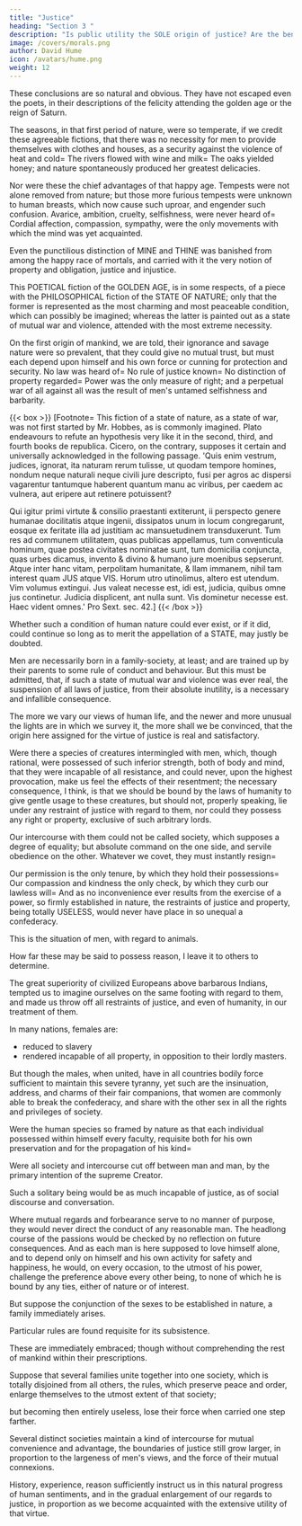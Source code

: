 ```yaml
---
title: "Justice"
heading: "Section 3 "
description: "Is public utility the SOLE origin of justice? Are the benefits of justice the SOLE foundation of its merit?"
image: /covers/morals.png
author: David Hume
icon: /avatars/hume.png
weight: 12
---
```




These conclusions are so natural and obvious. They have not escaped even the poets, in their descriptions of the felicity attending the golden age or the reign of Saturn. 

The seasons, in that first period of nature, were so temperate, if we credit these agreeable fictions, that there was no necessity for men to provide themselves with clothes and houses, as a security against the violence of heat and cold=  The rivers flowed with wine and milk=  The oaks yielded honey; and nature spontaneously produced her greatest delicacies. 

Nor were these the chief advantages of that happy age. Tempests were not alone removed from nature; but those more furious tempests were unknown to human breasts, which now cause such uproar, and engender such confusion. Avarice, ambition, cruelty, selfishness, were never heard of=  Cordial affection, compassion, sympathy, were the only movements with which the mind was yet acquainted. 

Even the punctilious distinction of MINE and THINE was banished from among the happy race of mortals, and carried with it the very notion of property and obligation, justice and injustice.

This POETICAL fiction of the GOLDEN AGE, is in some respects, of a piece with the PHILOSOPHICAL fiction of the STATE OF NATURE; only that the former is represented as the most charming and most peaceable condition, which can possibly be imagined; whereas the latter is painted out as a state of mutual war and violence, attended with the most extreme necessity. 

On the first origin of mankind, we are told, their ignorance and savage nature were so prevalent, that they could give no mutual trust, but must each depend upon himself and his own force or cunning for protection and security. No law was heard of=  No rule of justice known=  No distinction of property regarded=  Power was the only measure of right; and a perpetual war of all against all was the result of men's untamed selfishness and barbarity.

{{< box >}}
[Footnote=  This fiction of a state of nature, as a state of war, was not first started by Mr. Hobbes, as is commonly imagined. Plato endeavours to refute an hypothesis very like it in the second, third, and fourth books de republica. Cicero, on the contrary, supposes it certain and universally acknowledged in the following passage. 'Quis enim vestrum, judices, ignorat, ita naturam rerum tulisse, ut quodam tempore homines, nondum neque naturali neque civili jure descripto, fusi per agros ac dispersi vagarentur tantumque haberent quantum manu ac viribus, per caedem ac vulnera, aut eripere aut retinere potuissent? 

Qui igitur primi virtute & consilio praestanti extiterunt, ii perspecto genere humanae docilitatis atque ingenii, dissipatos unum in locum congregarunt, eosque ex feritate illa ad justitiam ac mansuetudinem transduxerunt. Tum res ad communem utilitatem, quas publicas appellamus, tum conventicula hominum, quae postea civitates nominatae sunt, tum domicilia conjuncta, quas urbes dicamus, invento & divino & humano jure moenibus sepserunt. Atque inter hanc vitam, perpolitam humanitate, & llam immanem, nihil tam interest quam JUS atque VIS. Horum utro utinolimus, altero est utendum. Vim volumus extingui. Jus valeat necesse est, idi est, judicia, quibus omne jus continetur. Judicia displicent, ant nulla sunt. Vis dominetur necesse est. Haec vident omnes.' Pro Sext. sec. 42.]
{{< /box >}}


Whether such a condition of human nature could ever exist, or if it did, could continue so long as to merit the appellation of a STATE, may justly be doubted.

Men are necessarily born in a family-society, at least; and are trained up by their parents to some rule of conduct and behaviour. But this must be admitted, that, if such a state of mutual war and violence was ever real, the suspension of all laws of justice, from their absolute inutility, is a necessary and infallible consequence.

The more we vary our views of human life, and the newer and more unusual the lights are in which we survey it, the more shall we be convinced, that the origin here assigned for the virtue of justice is real and satisfactory.

Were there a species of creatures intermingled with men, which, though rational, were possessed of such inferior strength, both of body and mind, that they were incapable of all resistance, and could never, upon the highest provocation, make us feel the effects of their resentment; the necessary consequence, I think, is that we should be bound by the laws of humanity to give gentle usage to these creatures, but should not, properly speaking, lie under any restraint of justice with regard to them, nor could they possess any right or property, exclusive of such arbitrary lords.

Our intercourse with them could not be called society, which supposes a degree of equality; but absolute command on the one side, and servile obedience on the other. Whatever we covet, they must instantly resign=  

Our permission is the only tenure, by which they hold their possessions=  Our compassion and kindness the only check, by which they curb our lawless will=  And as no inconvenience ever results from the exercise of a power, so firmly established in nature, the restraints of justice and property, being totally USELESS, would never have place in so unequal a confederacy.

This is the situation of men, with regard to animals. 

How far these may be said to possess reason, I leave it to others to determine. 

The great superiority of civilized Europeans above barbarous Indians, tempted us to imagine ourselves on the same footing with regard to them, and made us throw off all restraints of justice, and even of humanity, in our treatment of them. 

In many nations, females are:
- reduced to slavery
- rendered incapable of all property, in opposition to their lordly masters. 

But though the males, when united, have in all countries bodily force sufficient to maintain this severe tyranny, yet such are the insinuation, address, and charms of their fair companions, that women are commonly able to break the confederacy, and share with the other sex in all the rights and privileges of society.

Were the human species so framed by nature as that each individual possessed within himself every faculty, requisite both for his own preservation and for the propagation of his kind=  

Were all society and intercourse cut off between man and man, by the primary intention of the supreme Creator.

Such a solitary being would be as much incapable of justice, as of social discourse and conversation. 

Where mutual regards and forbearance serve to no manner of purpose, they would never direct the conduct of any reasonable man. The headlong course of the passions would be checked by no reflection on future consequences. And as each man is here supposed to love himself alone, and to depend only on himself and his own activity for safety and happiness, he would, on every occasion, to the utmost of his power, challenge the preference above every other being, to none of which he is bound by any ties, either of nature or of interest. 

But suppose the conjunction of the sexes to be established in nature, a family immediately arises. 

Particular rules are found requisite for its subsistence. 

These are immediately embraced; though without comprehending the rest of mankind within their prescriptions. 

Suppose that several families unite together into one society, which is totally disjoined from all others, the rules, which preserve peace and order, enlarge themselves to the utmost extent of that society; 

but becoming then entirely useless, lose their force when carried one step farther.

Several distinct societies maintain a kind of intercourse for mutual convenience and advantage, the boundaries of justice still grow larger, in proportion to the largeness of men's views, and the force of their mutual connexions. 

History, experience, reason sufficiently instruct us in this natural progress of human sentiments, and in the gradual enlargement of our regards to justice, in proportion as we become acquainted with the extensive utility of that virtue.

